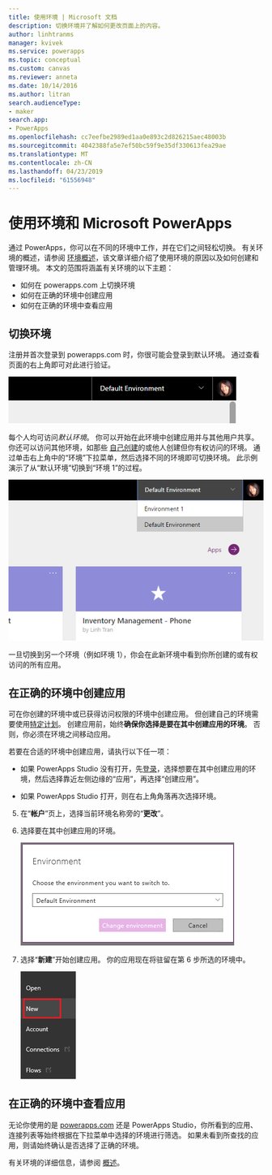```yaml
---
title: 使用环境 | Microsoft 文档
description: 切换环境并了解如何更改页面上的内容。
author: linhtranms
manager: kvivek
ms.service: powerapps
ms.topic: conceptual
ms.custom: canvas
ms.reviewer: anneta
ms.date: 10/14/2016
ms.author: litran
search.audienceType:
- maker
search.app:
- PowerApps
ms.openlocfilehash: cc7eefbe2989ed1aa0e893c2d826215aec48003b
ms.sourcegitcommit: 4042388fa5e7ef50bc59f9e35df330613fea29ae
ms.translationtype: MT
ms.contentlocale: zh-CN
ms.lasthandoff: 04/23/2019
ms.locfileid: "61556948"
---
```

# <a name="working-with-environments-and-microsoft-powerapps"></a>使用环境和 Microsoft PowerApps
通过 PowerApps，你可以在不同的环境中工作，并在它们之间轻松切换。 有关环境的概述，请参阅 [环境概述](../../administrator/environments-overview.md)，该文章详细介绍了使用环境的原因以及如何创建和管理环境。 本文的范围将涵盖有关环境的以下主题：

* 如何在 powerapps.com 上切换环境
* 如何在正确的环境中创建应用
* 如何在正确的环境中查看应用

## <a name="switch-the-environment"></a>切换环境
注册并首次登录到 powerapps.com 时，你很可能会登录到默认环境。 通过查看页面的右上角即可对此进行验证。

![默认环境](./media/working-with-environments/env-dropdown.png)

每个人均可访问*默认环境*。 你可以开始在此环境中创建应用并与其他用户共享。 你还可以访问其他环境，如那些 [自己创建](../../administrator/environments-administration.md)的或他人创建但你有权访问的环境。 通过单击右上角中的“环境”下拉菜单，然后选择不同的环境即可切换环境。 此示例演示了从“默认环境”切换到“环境 1”的过程。

![切换环境](./media/working-with-environments/switch-env.png)

一旦切换到另一个环境（例如环境 1），你会在此新环境中看到你所创建的或有权访问的所有应用。

## <a name="create-apps-in-the-right-environment"></a>在正确的环境中创建应用
可在你创建的环境中或已获得访问权限的环境中创建应用。 但创建自己的环境需要使用[特定计划](../../administrator/pricing-billing-skus.md)。 创建应用前，始终**确保你选择是要在其中创建应用的环境**。 否则，你必须在环境之间移动应用。

若要在合适的环境中创建应用，请执行以下任一项：

- 如果 PowerApps Studio 没有打开，先[登录](http://web.powerapps.com?utm_source=padocs&utm_medium=linkinadoc&utm_campaign=referralsfromdoc)，选择想要在其中创建应用的环境，然后选择靠近左侧边缘的“应用”，再选择“创建应用”。

- 如果 PowerApps Studio 打开，则在右上角角落再次选择环境。

5. 在“**帐户**”页上，选择当前环境名称旁的“**更改**”。

6. 选择要在其中创建应用的环境。

    ![Studio 切换环境](./media/working-with-environments/studio-env-dropdown2.PNG)

7. 选择“**新建**”开始创建应用。 你的应用现在将驻留在第 6 步所选的环境中。

    ![Studio 切换环境](./media/working-with-environments/new-app.PNG)

## <a name="view-apps-in-the-right-environment"></a>在正确的环境中查看应用
无论你使用的是 [powerapps.com](http://web.powerapps.com?utm_source=padocs&utm_medium=linkinadoc&utm_campaign=referralsfromdoc) 还是 PowerApps Studio，你所看到的应用、连接列表等始终根据在下拉菜单中选择的环境进行筛选。 如果未看到所查找的应用，则请始终确认是否选择了正确的环境。

有关环境的详细信息，请参阅 [概述](../../administrator/environments-overview.md)。
